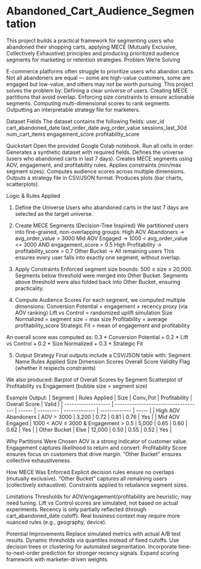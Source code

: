 # Abandoned_Cart_Audience_Segmentation
This project builds a practical framework for segmenting users who abandoned their shopping carts, applying MECE (Mutually Exclusive, Collectively Exhaustive) principles and producing prioritized audience segments for marketing or retention strategies.
Problem We’re Solving

E-commerce platforms often struggle to prioritize users who abandon carts. Not all abandoners are equal — some are high-value customers, some are engaged but low-value, and others may not be worth pursuing.
This project solves the problem by:
Defining a clear universe of users.
Creating MECE partitions that avoid overlap.
Enforcing size constraints to ensure actionable segments.
Computing multi-dimensional scores to rank segments.
Outputting an interpretable strategy file for marketers.

Dataset Fields
The dataset contains the following fields:
user_id
cart_abandoned_date
last_order_date
avg_order_value
sessions_last_30d
num_cart_items
engagement_score
profitability_score

Quickstart
Open the provided Google Colab notebook.
Run all cells in order:
Generates a synthetic dataset with required fields.
Defines the universe (users who abandoned carts in last 7 days).
Creates MECE segments using AOV, engagement, and profitability rules.
Applies constraints (min/max segment sizes).
Computes audience scores across multiple dimensions.
Outputs a strategy file in CSV/JSON format.
Produces plots (bar charts, scatterplots).

Logic & Rules Applied
1. Define the Universe
Users who abandoned carts in the last 7 days are selected as the target universe.

2. Create MECE Segments (Decision-Tree Inspired)
We partitioned users into fine-grained, non-overlapping groups:
High AOV Abandoners → avg_order_value > 3000
Mid AOV Engaged → 1000 < avg_order_value <= 3000 AND engagement_score > 0.5
High Profitability → profitability_score > 0.7
Other Bucket → All remaining users
This ensures every user falls into exactly one segment, without overlap.

3. Apply Constraints
Enforced segment size bounds: 500 ≤ size ≤ 20,000.
Segments below threshold were merged into Other Bucket.
Segments above threshold were also folded back into Other Bucket, ensuring practicality.

4. Compute Audience Scores
For each segment, we computed multiple dimensions:
Conversion Potential = engagement × recency proxy (via AOV ranking)
Lift vs Control = randomized uplift simulation
Size Normalized = segment size ÷ max size
Profitability = average profitability_score
Strategic Fit = mean of engagement and profitability

An overall score was computed as:
0.3 * Conversion Potential +
0.2 * Lift vs Control +
0.2 * Size Normalized +
0.3 * Strategic Fit

5. Output Strategy
Final outputs include a CSV/JSON table with:
Segment Name
Rules Applied
Size
Dimension Scores
Overall Score
Validity Flag (whether it respects constraints)

We also produced:
Barplot of Overall Scores by Segment
Scatterplot of Profitability vs Engagement (bubble size = segment size)

Example Output:
| Segment             | Rules Applied                        | Size   | Conv\_Pot | Profitability | Overall Score | Valid |
| ------------------- | ------------------------------------ | ------ | --------- | ------------- | ------------- | ----- |
| High AOV Abandoners | AOV > 3000                           | 3,200  | 0.72      | 0.81          | 0.76          | Yes   |
| Mid AOV Engaged     | 1000 < AOV ≤ 3000 & Engagement > 0.5 | 5,000  | 0.65      | 0.60          | 0.62          | Yes   |
| Other Bucket        | Else                                 | 12,000 | 0.50      | 0.55          | 0.52          | Yes   |


Why Partitions Were Chosen
AOV is a strong indicator of customer value.
Engagement captures likelihood to return and convert.
Profitability Score ensures focus on customers that drive margin.
“Other Bucket” ensures collective exhaustiveness.

How MECE Was Enforced
Explicit decision rules ensure no overlaps (mutually exclusive).
“Other Bucket” captures all remaining users (collectively exhaustive).
Constraints applied to rebalance segment sizes.

Limitations
Thresholds for AOV/engagement/profitability are heuristic; may need tuning.
Lift vs Control scores are simulated, not based on actual experiments.
Recency is only partially reflected (through cart_abandoned_date cutoff).
Real business context may require more nuanced rules (e.g., geography, device).

Potential Improvements
Replace simulated metrics with actual A/B test results.
Dynamic thresholds via quantiles instead of fixed cutoffs.
Use decision trees or clustering for automated segmentation.
Incorporate time-to-next-order prediction for stronger recency signals.
Expand scoring framework with marketer-driven weights.

